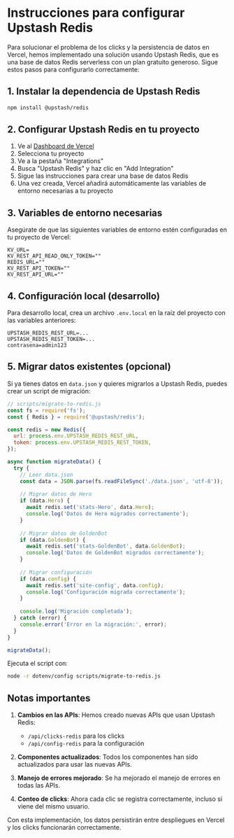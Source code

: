 # Instrucciones para configurar Upstash Redis

Para solucionar el problema de los clicks y la persistencia de datos en Vercel, hemos implementado una solución usando Upstash Redis, que es una base de datos Redis serverless con un plan gratuito generoso. Sigue estos pasos para configurarlo correctamente:

## 1. Instalar la dependencia de Upstash Redis

```bash
npm install @upstash/redis
```

## 2. Configurar Upstash Redis en tu proyecto

1. Ve al [Dashboard de Vercel](https://vercel.com)
2. Selecciona tu proyecto
3. Ve a la pestaña "Integrations"
4. Busca "Upstash Redis" y haz clic en "Add Integration"
5. Sigue las instrucciones para crear una base de datos Redis
6. Una vez creada, Vercel añadirá automáticamente las variables de entorno necesarias a tu proyecto

## 3. Variables de entorno necesarias

Asegúrate de que las siguientes variables de entorno estén configuradas en tu proyecto de Vercel:

```
KV_URL=
KV_REST_API_READ_ONLY_TOKEN=""
REDIS_URL=""
KV_REST_API_TOKEN=""
KV_REST_API_URL=""
```

## 4. Configuración local (desarrollo)

Para desarrollo local, crea un archivo `.env.local` en la raíz del proyecto con las variables anteriores:

```
UPSTASH_REDIS_REST_URL=...
UPSTASH_REDIS_REST_TOKEN=...
contrasena=admin123
```

## 5. Migrar datos existentes (opcional)

Si ya tienes datos en `data.json` y quieres migrarlos a Upstash Redis, puedes crear un script de migración:

```javascript
// scripts/migrate-to-redis.js
const fs = require('fs');
const { Redis } = require('@upstash/redis');

const redis = new Redis({
  url: process.env.UPSTASH_REDIS_REST_URL,
  token: process.env.UPSTASH_REDIS_REST_TOKEN,
});

async function migrateData() {
  try {
    // Leer data.json
    const data = JSON.parse(fs.readFileSync('./data.json', 'utf-8'));
    
    // Migrar datos de Hero
    if (data.Hero) {
      await redis.set('stats-Hero', data.Hero);
      console.log('Datos de Hero migrados correctamente');
    }
    
    // Migrar datos de GoldenBot
    if (data.GoldenBot) {
      await redis.set('stats-GoldenBot', data.GoldenBot);
      console.log('Datos de GoldenBot migrados correctamente');
    }
    
    // Migrar configuración
    if (data.config) {
      await redis.set('site-config', data.config);
      console.log('Configuración migrada correctamente');
    }
    
    console.log('Migración completada');
  } catch (error) {
    console.error('Error en la migración:', error);
  }
}

migrateData();
```

Ejecuta el script con:

```bash
node -r dotenv/config scripts/migrate-to-redis.js
```

## Notas importantes

1. **Cambios en las APIs**: Hemos creado nuevas APIs que usan Upstash Redis:
   - `/api/clicks-redis` para los clicks
   - `/api/config-redis` para la configuración

2. **Componentes actualizados**: Todos los componentes han sido actualizados para usar las nuevas APIs.

3. **Manejo de errores mejorado**: Se ha mejorado el manejo de errores en todas las APIs.

4. **Conteo de clicks**: Ahora cada clic se registra correctamente, incluso si viene del mismo usuario.

Con esta implementación, los datos persistirán entre despliegues en Vercel y los clicks funcionarán correctamente.
